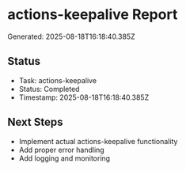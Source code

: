 # actions-keepalive Report

Generated: 2025-08-18T16:18:40.385Z

## Status
- Task: actions-keepalive
- Status: Completed
- Timestamp: 2025-08-18T16:18:40.385Z

## Next Steps
- Implement actual actions-keepalive functionality
- Add proper error handling
- Add logging and monitoring
